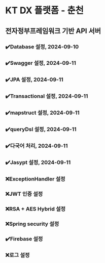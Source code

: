 # KT DX 플랫폼 - 춘천

## 전자정부프레임워크 기반 API 서버

### ✔️Database 설정, 2024-09-10
### ✔️Swagger 설정, 2024-09-11
### ✔️JPA 설정, 2024-09-11
### ✔️Transactional 설정, 2024-09-11
### ✔️mapstruct 설정, 2024-09-11
### ✔️queryDsl 설정, 2024-09-11
### ✔️다국어 처리, 2024-09-11
### ✔️Jasypt 설정, 2024-09-11
### ❌ExceptionHandler 설정
### ❌JWT 인증 설정
### ❌RSA + AES Hybrid 설정
### ❌Spring security 설정
### ✔️Firebase 설정
### ❌로그 설정

